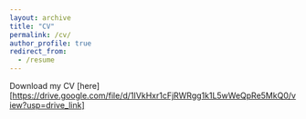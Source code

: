 ```yaml
---
layout: archive
title: "CV"
permalink: /cv/
author_profile: true
redirect_from:
  - /resume
---
```


Download my CV [here][https://drive.google.com/file/d/1IVkHxr1cFjRWRgg1k1L5wWeQpRe5MkQ0/view?usp=drive_link]
